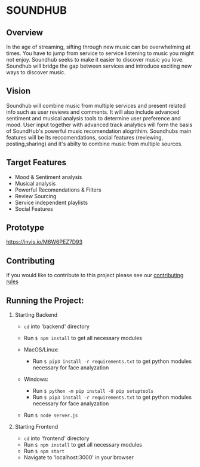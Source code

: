 # SOUNDHUB

## Overview
In the age of streaming, sifting through new music can be overwhelming at times. You have to jump from
service to service listening to music you might not enjoy. Soundhub seeks to make it easier to discover music you love. Soundhub will
bridge the gap between services and introduce exciting new ways to discover music.

## Vision
Soundhub will combine music from multiple services and present related info such as user reviews and comments. It will also include advanced sentiment and musical analysis tools to determine user preference and mood. User input together with advanced track analytics will form the basis of SoundHub's powerful music recomendation alogrithim. Soundhubs main features will be its reccomendations, social features (reviewing, posting,sharing) and it's abilty to combine music from multiple sources.

## Target Features
  * Mood & Sentiment analysis
  * Musical analysis
  * Powerful Recomendations & Filters
  * Review Sourcing
  * Service independent playlists
  * Social Features

## Prototype
https://invis.io/M6W6PEZ7D93

## Contributing
If you would like to contribute to this project please see our [contributing rules](./CONTRIBUTING.md)

## Running the Project:
1. Starting Backend
    - `cd` into 'backend' directory
    - Run `$ npm install` to get all necessary modules
    - MacOS/Linux:
        - Run `$ pip3 install -r requirements.txt` to get python modules necessary for face analyzation 
    - Windows:
        - Run `$ python -m pip install -U pip setuptools`
        - Run `$ pip3 install -r requirements.txt` to get python modules necessary for face analyzation 

    - Run `$ node server.js`

2. Starting Frontend
    - `cd` into 'frontend' directory
    - Run `$ npm install` to get all necessary modules
    - Run `$ npm start`
    - Navigate to 'localhost:3000' in your browser

